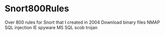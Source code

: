 # Snort800Rules
Over 800 rules for Snort that I created in 2004
Download binary files
NMAP
SQL injection
IE spyware
MS SQL
scob trojan
